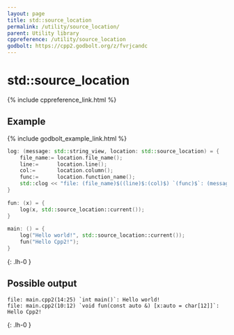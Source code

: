 ```yaml
---
layout: page
title: std::source_location
permalink: /utility/source_location/
parent: Utility library
cppreference: /utility/source_location
godbolt: https://cpp2.godbolt.org/z/fvrjcandc
---
```

# std::source_location

{% include cppreference_link.html %}

## Example

{% include godbolt_example_link.html %}

```cpp
log: (message: std::string_view, location: std::source_location) = {
    file_name:= location.file_name();
    line:=      location.line();
    col:=       location.column();
    func:=      location.function_name();
    std::clog << "file: (file_name)$((line)$:(col)$) `(func)$`: (message)$\n";
}
 
fun: (x) = {
    log(x, std::source_location::current());
}
 
main: () = {
    log("Hello world!", std::source_location::current());
    fun("Hello Cpp2!");
}
```
{: .lh-0 }

## Possible output

```
file: main.cpp2(14:25) `int main()`: Hello world!
file: main.cpp2(10:12) `void fun(const auto &) [x:auto = char[12]]`: Hello Cpp2!
```
{: .lh-0 }